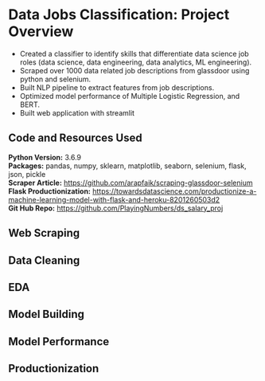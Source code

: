 # Data Jobs Classification: Project Overview
* Created a classifier to identify skills that differentiate data science job roles (data science, data engineering, data analytics, ML engineering).
* Scraped over 1000 data related job descriptions from glassdoor using python and selenium.
* Built NLP pipeline to extract features from job descriptions.
* Optimized model performance of Multiple Logistic Regression, and BERT.
* Built web application with streamlit

## Code and Resources Used
**Python Version:** 3.6.9  
**Packages:** pandas, numpy, sklearn, matplotlib, seaborn, selenium, flask, json, pickle  
**Scraper Article:** https://github.com/arapfaik/scraping-glassdoor-selenium  
**Flask Productionization:** https://towardsdatascience.com/productionize-a-machine-learning-model-with-flask-and-heroku-8201260503d2  
**Git Hub Repo:** https://github.com/PlayingNumbers/ds_salary_proj

## Web Scraping

## Data Cleaning

## EDA

## Model Building

## Model Performance

## Productionization

